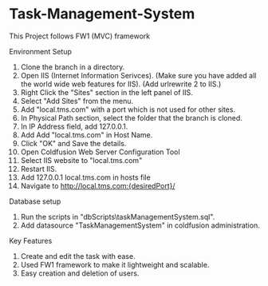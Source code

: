 # Task-Management-System

This Project follows FW1 (MVC) framework

Environment Setup

1) Clone the branch in a directory.
2) Open IIS (Internet Information Serivces).
(Make sure you have added all the world wide web features for IIS).
(Add urlrewrite 2 to IIS.)
3) Right Click the "Sites" section in the left panel of IIS.
4) Select "Add Sites" from the menu.
5) Add "local.tms.com" with a port which is not used for other sites.
6) In Physical Path section, select the folder that the branch is cloned.
7) In IP Address field, add 127.0.0.1.
8) Add Add "local.tms.com" in Host Name.
9) Click "OK" and Save the details.
10) Open Coldfusion Web Server Configuration Tool
11) Select IIS website to "local.tms.com"
12) Restart IIS.
13) Add 127.0.0.1 local.tms.com in hosts file
14) Navigate to http://local.tms.com:{desiredPort}/

Database setup

1) Run the scripts in "dbScripts\taskManagementSystem.sql".
2) Add datasource "TaskManagementSystem" in coldfusion administration.

Key Features

1) Create and edit the task with ease.
2) Used FW1 framework to make it lightweight and scalable.
3) Easy creation and deletion of users.
